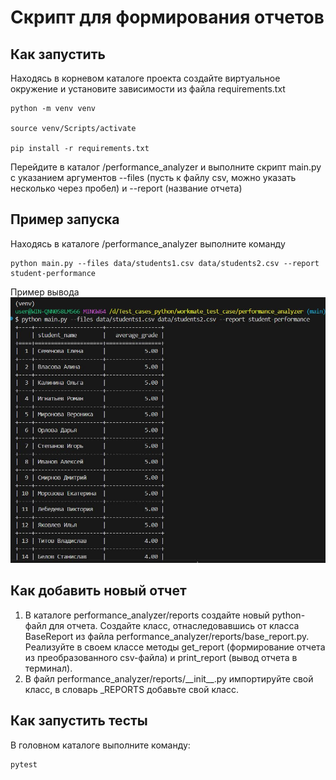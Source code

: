 # Скрипт для формирования отчетов

## Как запустить
Находясь в корневом каталоге проекта создайте виртуальное окружение и установите зависимости из файла requirements.txt
```
python -m venv venv

source venv/Scripts/activate

pip install -r requirements.txt
```

Перейдите в каталог /performance_analyzer и выполните скрипт main.py с указанием аргументов --files (пусть к файлу csv, можно указать несколько через пробел) и --report (название отчета)

## Пример запуска
Находясь в каталоге /performance_analyzer выполните команду
```
python main.py --files data/students1.csv data/students2.csv --report student-performance
```
Пример вывода
![Пример вывода](/example.JPG)

## Как добавить новый отчет
1. В каталоге performance_analyzer/reports создайте новый python-файл для отчета. Создайте класс, отнаследовавшись от класса BaseReport из файла performance_analyzer/reports/base_report.py. Реализуйте в своем классе методы get_report (формирование отчета из преобразованного csv-файла) и print_report (вывод отчета в терминал).
2. В файл performance_analyzer/reports/\_\_init__.py импортируйте свой класс, в словарь _REPORTS добавьте свой класс.

## Как запустить тесты
В головном каталоге выполните команду:
```
pytest
```